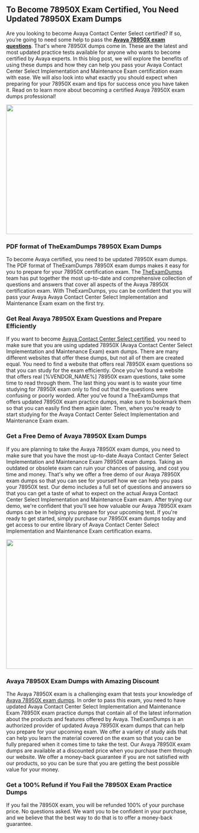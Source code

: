 <h2><strong>To Become 78950X Exam Certified, You Need Updated 78950X Exam Dumps</strong></h2> <p>Are you looking to become Avaya Contact Center Select certified? If so, you’re going to need some help to pass the <strong><a href="https://www.theexamdumps.com/avaya/78950x-exam-questions">Avaya 78950X exam questions</a></strong>. That's where 78950X dumps come in. These are the latest and most updated practice tests available for anyone who wants to become certified by Avaya experts. In this blog post, we will explore the benefits of using these dumps and how they can help you pass your Avaya Contact Center Select Implementation and Maintenance Exam certification exam with ease. We will also look into what exactly you should expect when preparing for your 78950X exam and tips for success once you have taken it. Read on to learn more about becoming a certified Avaya 78950X exam dumps professional!</p> <p><img alt="" src="https://www.certcollections.com/uploads/content/image_1_.jpg" style="height:350px; width:750px" /></p> <h3><strong>PDF format of TheExamDumps 78950X Exam Dumps</strong></h3> <p>To become Avaya certified, you need to be updated 78950X exam dumps. The PDF format of TheExamDumps 78950X exam dumps makes it easy for you to prepare for your 78950X certification exam. The <a href="https://www.theexamdumps.com/">TheExamDumps</a> team has put together the most up-to-date and comprehensive collection of questions and answers that cover all aspects of the Avaya 78950X certification exam. With TheExamDumps, you can be confident that you will pass your Avaya Avaya Contact Center Select Implementation and Maintenance Exam exam on the first try.</p> <h3><strong>Get Real Avaya 78950X Exam Questions and Prepare Efficiently</strong></h3> <p>If you want to become <a href="https://www.theexamdumps.com/avaya-contact-center-select-exam-dumps">Avaya Contact Center Select certified</a>, you need to make sure that you are using updated 78950X (Avaya Contact Center Select Implementation and Maintenance Exam) exam dumps. There are many different websites that offer these dumps, but not all of them are created equal. You need to find a website that offers real 78950X exam questions so that you can study for the exam efficiently. Once you've found a website that offers real [%VENDOR_NAME%] 78950X exam questions, take some time to read through them. The last thing you want is to waste your time studying for 78950X exam only to find out that the questions were confusing or poorly worded. After you've found a TheExamDumps that offers updated 78950X exam practice dumps, make sure to bookmark them so that you can easily find them again later. Then, when you're ready to start studying for the Avaya Contact Center Select Implementation and Maintenance Exam exam.</p> <h3><strong>Get a Free Demo of Avaya 78950X Exam Dumps</strong></h3> <p>If you are planning to take the Avaya 78950X exam dumps, you need to make sure that you have the most up-to-date Avaya Contact Center Select Implementation and Maintenance Exam 78950X exam dumps. Taking an outdated or obsolete exam can ruin your chances of passing, and cost you time and money. That's why we offer a free demo of our Avaya 78950X exam dumps so that you can see for yourself how we can help you pass your 78950X test. Our demo includes a full set of questions and answers so that you can get a taste of what to expect on the actual Avaya Contact Center Select Implementation and Maintenance Exam exam. After trying our demo, we're confident that you'll see how valuable our Avaya 78950X exam dumps can be in helping you prepare for your upcoming test. If you're ready to get started, simply purchase our 78950X exam dumps today and get access to our entire library of Avaya Contact Center Select Implementation and Maintenance Exam certification exams.</p> <p><img alt="" src="https://www.certcollections.com/uploads/content/image_2.jpg" style="height:350px; width:750px" /></p> <h3><strong>Avaya 78950X Exam Dumps with Amazing Discount</strong></h3> <p>The Avaya 78950X exam is a challenging exam that tests your knowledge of <a href="https://www.theexamdumps.com/avaya/78950x-exam-questions">Avaya 78950X exam dumps</a>. In order to pass this exam, you need to have updated Avaya Contact Center Select Implementation and Maintenance Exam 78950X exam practice dumps that contain all of the latest information about the products and features offered by Avaya. TheExamDumps is an authorized provider of updated Avaya 78950X exam dumps that can help you prepare for your upcoming exam. We offer a variety of study aids that can help you learn the material covered on the exam so that you can be fully prepared when it comes time to take the test. Our Avaya 78950X exam dumps are available at a discounted price when you purchase them through our website. We offer a money-back guarantee if you are not satisfied with our products, so you can be sure that you are getting the best possible value for your money.</p> <h3><strong>Get a 100% Refund if You Fail the 78950X Exam Practice Dumps</strong></h3> <p>If you fail the 78950X exam, you will be refunded 100% of your purchase price. No questions asked. We want you to be confident in your purchase, and we believe that the best way to do that is to offer a money-back guarantee.</p>
